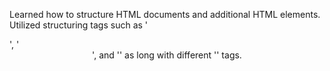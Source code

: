 Learned how to structure HTML documents and additional HTML elements. Utilized structuring tags such as '<div>', '<header>', and '<body>' as long with different '<h>' tags.
